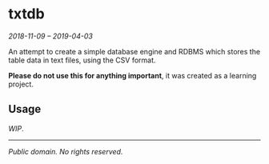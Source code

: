 # txtdb

_2018-11-09 – 2019-04-03_

An attempt to create a simple database engine and RDBMS which stores the table
data in text files, using the CSV format.

**Please do not use this for anything important**, it was created as a learning
project.


## Usage

_WIP_.

---

_Public domain.  No rights reserved._
